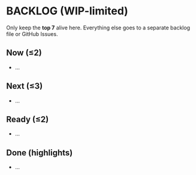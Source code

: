 # BACKLOG (WIP-limited)
Only keep the **top 7** alive here. Everything else goes to a separate backlog file or GitHub Issues.

## Now (≤2)
- …

## Next (≤3)
- …

## Ready (≤2)
- …

## Done (highlights)
- …
